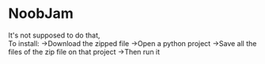 # NoobJam
It's not supposed to do that,   
To install:
->Download the zipped file
->Open a python project
->Save all the files of the zip file on that project
->Then run it
